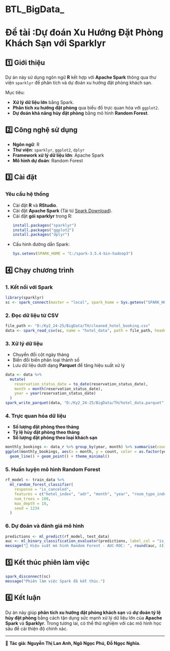 # BTL_BigData_
# Đề tài :Dự đoán Xu Hướng Đặt Phòng Khách Sạn với Sparklyr

## 1️⃣ Giới thiệu
Dự án này sử dụng ngôn ngữ **R** kết hợp với **Apache Spark** thông qua thư viện `sparklyr` để phân tích và dự đoán xu hướng đặt phòng khách sạn. 

Mục tiêu:
- **Xử lý dữ liệu lớn** bằng Spark.
- **Phân tích xu hướng đặt phòng** qua biểu đồ trực quan hóa với `ggplot2`.
- **Dự đoán khả năng hủy đặt phòng** bằng mô hình **Random Forest**.

## 2️⃣ Công nghệ sử dụng
- **Ngôn ngữ**: R
- **Thư viện**: `sparklyr`, `ggplot2`, `dplyr`
- **Framework xử lý dữ liệu lớn**: Apache Spark
- **Mô hình dự đoán**: Random Forest

## 3️⃣ Cài đặt
### **Yêu cầu hệ thống**
- Cài đặt **R** và **RStudio**.
- Cài đặt **Apache Spark** (Tải từ [Spark Download](https://spark.apache.org/downloads.html)).
- Cài đặt **gói sparklyr** trong R:
  ```r
  install.packages("sparklyr")
  install.packages("ggplot2")
  install.packages("dplyr")
  ```
- Cấu hình đường dẫn Spark:
  ```r
  Sys.setenv(SPARK_HOME = "C:/spark-3.5.4-bin-hadoop3")
  ```

## 4️⃣ Chạy chương trình
### **1. Kết nối với Spark**
```r
library(sparklyr)
sc <- spark_connect(master = "local", spark_home = Sys.getenv("SPARK_HOME"))
```

### **2. Đọc dữ liệu từ CSV**
```r
file_path <- "D:/Ky2_24-25/BigData/TH/cleaned_hotel_booking.csv"
data <- spark_read_csv(sc, name = "hotel_data", path = file_path, header = TRUE, infer_schema = TRUE)
```

### **3. Xử lý dữ liệu**
- Chuyển đổi cột ngày tháng
- Biến đổi biến phân loại thành số
- Lưu dữ liệu dưới dạng **Parquet** để tăng hiệu suất xử lý
```r
data <- data %>%
  mutate(
    reservation_status_date = to_date(reservation_status_date),
    month = month(reservation_status_date),
    year = year(reservation_status_date)
  )
spark_write_parquet(data, "D:/Ky2_24-25/BigData/TH/hotel_data.parquet", mode = "overwrite")
```

### **4. Trực quan hóa dữ liệu**
- **Số lượng đặt phòng theo tháng**
- **Tỷ lệ hủy đặt phòng theo tháng**
- **Số lượng đặt phòng theo loại khách sạn**
```r
monthly_bookings <- data_r %>% group_by(year, month) %>% summarise(count = n(), .groups = 'drop')
ggplot(monthly_bookings, aes(x = month, y = count, color = as.factor(year))) + 
  geom_line() + geom_point() + theme_minimal()
```

### **5. Huấn luyện mô hình Random Forest**
```r
rf_model <- train_data %>%
  ml_random_forest_classifier(
    response = "is_canceled",
    features = c("hotel_index", "adr", "month", "year", "room_type_index"),
    num_trees = 100,
    max_depth = 10,
    seed = 1234
  )
```

### **6. Dự đoán và đánh giá mô hình**
```r
predictions <- ml_predict(rf_model, test_data)
auc <- ml_binary_classification_evaluator(predictions, label_col = "is_canceled", metric_name = "areaUnderROC")
message("🎯 Hiệu suất mô hình Random Forest - AUC-ROC: ", round(auc, 4))
```

## 5️⃣ Kết thúc phiên làm việc
```r
spark_disconnect(sc)
message("Phiên làm việc Spark đã kết thúc.")
```

## 6️⃣ Kết luận
Dự án này giúp **phân tích xu hướng đặt phòng khách sạn** và **dự đoán tỷ lệ hủy đặt phòng** bằng cách tận dụng sức mạnh xử lý dữ liệu lớn của **Apache Spark** và **Sparklyr**. Trong tương lai, có thể thử nghiệm với các mô hình học sâu để cải thiện độ chính xác.

---
📌 **Tác giả: Nguyễn Thị Lan Anh, Ngô Ngọc Phú, Đỗ Ngọc Nghĩa.**
